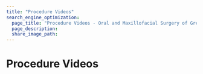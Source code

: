 ```yaml
---
title: "Procedure Videos"
search_engine_optimization:
  page_title: "Procedure Videos - Oral and Maxillofacial Surgery of Greeley PC"
  page_description:
  share_image_path:
---
```


# Procedure Videos